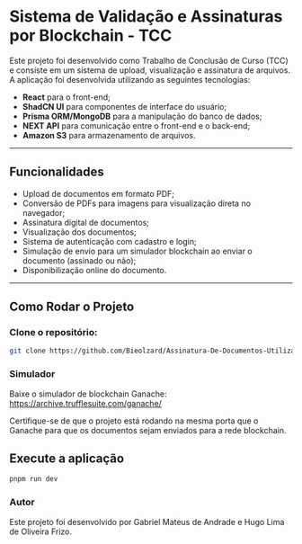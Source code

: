 # Sistema de Validação e Assinaturas por Blockchain - TCC

Este projeto foi desenvolvido como Trabalho de Conclusão de Curso (TCC) e consiste em um sistema de upload, visualização e assinatura de arquivos. A aplicação foi desenvolvida utilizando as seguintes tecnologias:

- **React** para o front-end;
- **ShadCN UI** para componentes de interface do usuário;
- **Prisma ORM/MongoDB** para a manipulação do banco de dados;
- **NEXT API** para comunicação entre o front-end e o back-end;
- **Amazon S3** para armazenamento de arquivos.

---

## Funcionalidades

- Upload de documentos em formato PDF;
- Conversão de PDFs para imagens para visualização direta no navegador;
- Assinatura digital de documentos;
- Visualização dos documentos;
- Sistema de autenticação com cadastro e login;
- Simulação de envio para um simulador blockchain ao enviar o documento (assinado ou não);
- Disponibilização online do documento.

---

## Como Rodar o Projeto

### Clone o repositório:

```bash
git clone https://github.com/Bieolzard/Assinatura-De-Documentos-Utilizando-Hash.git
```
### Simulador
Baixe o simulador de blockchain Ganache:
https://archive.trufflesuite.com/ganache/

Certifique-se de que o projeto está rodando na mesma porta que o Ganache para que os documentos sejam enviados para a rede blockchain.

## Execute a aplicação
```bash
pnpm run dev
```
### Autor
Este projeto foi desenvolvido por Gabriel Mateus de Andrade e Hugo Lima de Oliveira Frizo.
